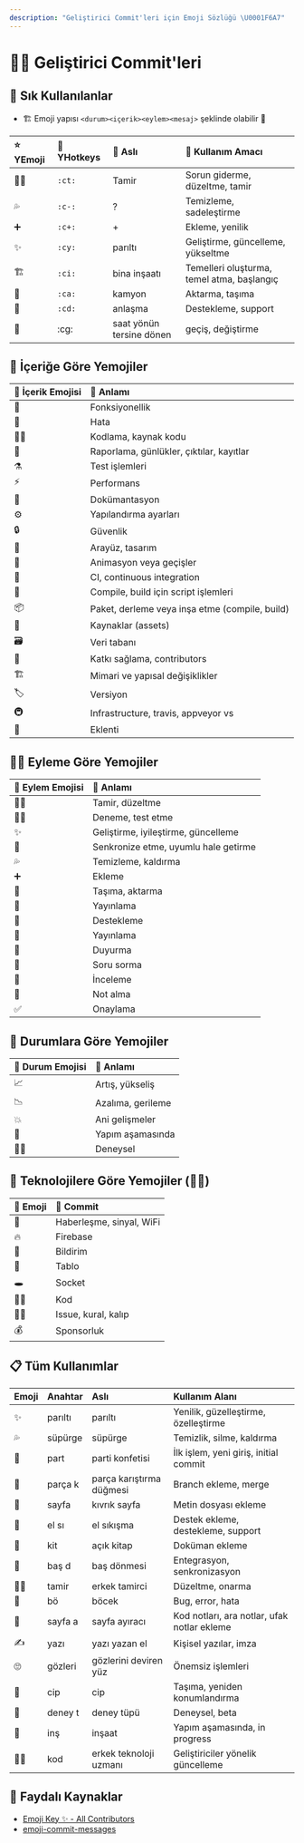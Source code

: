 ```yaml
---
description: "Geliştirici Commit'leri için Emoji Sözlüğü \U0001F6A7"
---
```


# 👨‍💻 Geliştirici Commit'leri

## 🌟 Sık Kullanılanlar

* 🏗️ Emoji yapısı `<durum><içerik><eylem><mesaj>` şeklinde olabilir 🚧

| ⭐ YEmoji | 🌱 YHotkeys | 🧱 Aslı | 📝 Kullanım Amacı |
| :--- | :--- | :--- | :--- |
| 👨‍🔧 | `:ct:` | Tamir | Sorun giderme, düzeltme, tamir |
| 💦 | `:c-:` | ? | Temizleme, sadeleştirme |
| ➕ | `:c+:` | + | Ekleme, yenilik |
| ✨ | `:cy:` | parıltı | Geliştirme, güncelleme, yükseltme |
| 🏗️ | `:ci:` | bina inşaatı | Temelleri oluşturma, temel atma, başlangıç |
| 🚚 | `:ca:` | kamyon | Aktarma, taşıma |
| 🤝 | `:cd:` | anlaşma | Destekleme, support |
| 🔄 | :cg: | saat yönün tersine dönen | geçiş, değiştirme |

## 📖 İçeriğe Göre Yemojiler

| 💞 İçerik Emojisi | 🔸 Anlamı |
| :--- | :--- |
| 🤹 | Fonksiyonellik |
| 🐞 | Hata |
| 👨‍💻 | Kodlama, kaynak kodu |
| 📜 | Raporlama, günlükler, çıktılar, kayıtlar |
| ⚗️ | Test işlemleri |
| ⚡ | Performans |
| 📖 | Dokümantasyon |
| ⚙️ | Yapılandırma ayarları |
| 🔒 | Güvenlik |
| 🎨 | Arayüz, tasarım |
| 💫 | Animasyon veya geçişler |
| 💚 | CI, continuous integration |
| 🔨 | Compile, build için script işlemleri |
| 📦 | Paket, derleme veya inşa etme \(compile, build\) |
| 🍱 | Kaynaklar \(assets\) |
| 🗃️ |  Veri tabanı |
| 👥 | Katkı sağlama, contributors |
| 🏗️ | Mimari ve yapısal değişiklikler |
| 🏷️ | Versiyon |
| 🚇 | Infrastructure, travis, appveyor vs |
| 🔌 | Eklenti |

## 🤸‍♂️ Eyleme Göre Yemojiler

| 💞 Eylem Emojisi | 🔸 Anlamı |
| :--- | :--- |
| 👨‍🔧 | Tamir, düzeltme |
| 👨‍🔬 | Deneme, test etme |
| ✨ | Geliştirme, iyileştirme, güncelleme |
| 🔄 | Senkronize etme, uyumlu hale getirme |
| 💦 | Temizleme, kaldırma |
| ➕ | Ekleme |
| 🚚 | Taşıma, aktarma |
| 🚀 | Yayınlama |
| 🤝 | Destekleme |
| 📡 | Yayınlama |
| 📢 | Duyurma |
| 💬 | Soru sorma |
| 👀 | İnceleme |
| 📝 | Not alma |
| ✅ | Onaylama |

## 🐥 Durumlara Göre Yemojiler

| 💞 Durum Emojisi | 🔸 Anlamı |
| :--- | :--- |
| 📈 | Artış, yükseliş |
| 📉 | Azalıma, gerileme |
| 💥 | Ani gelişmeler |
| 🚧 | Yapım aşamasında |
| 👨‍🔬 | Deneysel |

## 🧰 Teknolojilere Göre Yemojiler \(👨‍🔬\)

| 💞 Emoji | 🔸 Commit |
| :--- | :--- |
| 📶 | Haberleşme, sinyal, WiFi |
| 🔥 | Firebase |
| 🔔 | Bildirim |
| 📅 | Tablo |
| 🕳️ | Socket |
| 👨‍💻 | Kod |
| 👮‍♂️ | Issue, kural, kalıp |
| 💰 | Sponsorluk |

## 📋 Tüm Kullanımlar

| Emoji | Anahtar | Aslı | Kullanım Alanı |
| :--- | :--- | :--- | :--- |
| ✨ | parıltı | parıltı | Yenilik, güzelleştirme, özelleştirme |
| 💦 | süpürge | süpürge | Temizlik, silme, kaldırma |
| 🎉 | part | parti konfetisi | İlk işlem, yeni giriş, initial commit |
| 🔀 | parça k | parça karıştırma düğmesi | Branch ekleme, merge |
| 📃 | sayfa | kıvrık sayfa | Metin dosyası ekleme |
| 🤝 | el sı | el sıkışma | Destek ekleme, destekleme, support |
| 📖 | kit | açık kitap | Doküman ekleme |
| 💫 | baş d | baş dönmesi | Entegrasyon, senkronizasyon |
| 👨‍🔧 | tamir | erkek tamirci | Düzeltme, onarma |
| 🐛 | bö | böcek | Bug, error, hata |
| 📑 | sayfa a | sayfa ayıracı | Kod notları, ara notlar, ufak notlar ekleme |
| ✍ | yazı | yazı yazan el | Kişisel yazılar, imza |
| 🙄 | gözleri | gözlerini deviren yüz | Önemsiz işlemleri |
| 🚙 | cip | cip | Taşıma, yeniden konumlandırma |
| 🧪 | deney t  | deney tüpü | Deneysel, beta |
| 🚧 | inş | inşaat | Yapım aşamasında, in progress |
| 👨‍💻 | kod | erkek teknoloji uzmanı | Geliştiriciler yönelik güncelleme |

## 🔗 Faydalı Kaynaklar

* [Emoji Key ✨ - All Contributors](https://allcontributors.org/docs/en/emoji-key)
* [emoji-commit-messages](https://github.com/cooperka/emoji-commit-messages)

